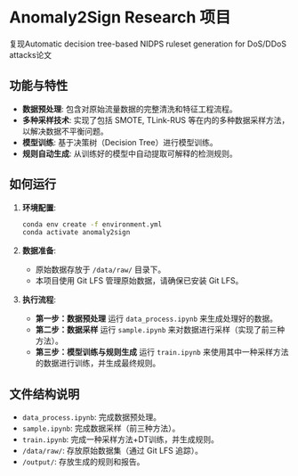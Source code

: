 # Anomaly2Sign Research 项目

复现Automatic decision tree-based NIDPS ruleset generation for DoS/DDoS attacks论文

## 功能与特性

*   **数据预处理**: 包含对原始流量数据的完整清洗和特征工程流程。
*   **多种采样技术**: 实现了包括 SMOTE, TLink-RUS 等在内的多种数据采样方法，以解决数据不平衡问题。
*   **模型训练**: 基于决策树（Decision Tree）进行模型训练。
*   **规则自动生成**: 从训练好的模型中自动提取可解释的检测规则。

## 如何运行

1.  **环境配置**:
    ```bash
    conda env create -f environment.yml
    conda activate anomaly2sign
    ```

2.  **数据准备**:
    - 原始数据存放于 `/data/raw/` 目录下。
    - 本项目使用 Git LFS 管理原始数据，请确保已安装 Git LFS。

3.  **执行流程**:
    - **第一步：数据预处理**
      运行 `data_process.ipynb` 来生成处理好的数据。
    - **第二步：数据采样**
      运行 `sample.ipynb` 来对数据进行采样（实现了前三种方法）。
    - **第三步：模型训练与规则生成**
      运行 `train.ipynb` 来使用其中一种采样方法的数据进行训练，并生成最终规则。

## 文件结构说明

- `data_process.ipynb`: 完成数据预处理。
- `sample.ipynb`: 完成数据采样（前三种方法）。
- `train.ipynb`: 完成一种采样方法+DT训练，并生成规则。
- `/data/raw/`: 存放原始数据集（通过 Git LFS 追踪）。
- `/output/`: 存放生成的规则和报告。
